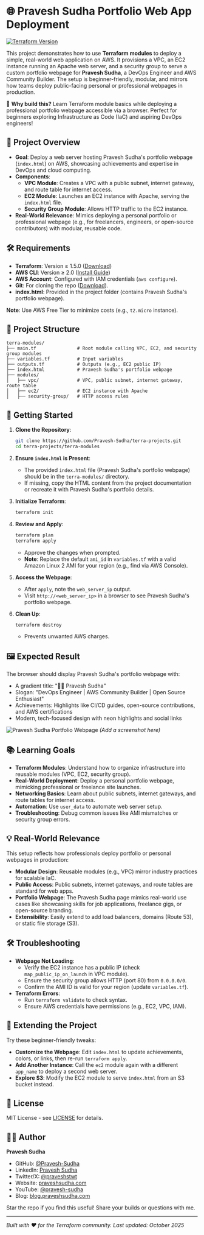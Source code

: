 # 🌐 Pravesh Sudha Portfolio Web App Deployment

[![Terraform Version](https://img.shields.io/badge/Terraform-%3E%3D%201.5.0-blue?logo=terraform)](https://www.terraform.io/)

This project demonstrates how to use **Terraform modules** to deploy a simple, real-world web application on AWS. It provisions a VPC, an EC2 instance running an Apache web server, and a security group to serve a custom portfolio webpage for **Pravesh Sudha**, a DevOps Engineer and AWS Community Builder. The setup is beginner-friendly, modular, and mirrors how teams deploy public-facing personal or professional webpages in production.

🚀 **Why build this?** Learn Terraform module basics while deploying a professional portfolio webpage accessible via a browser. Perfect for beginners exploring Infrastructure as Code (IaC) and aspiring DevOps engineers!

## 📂 Project Overview

- **Goal**: Deploy a web server hosting Pravesh Sudha's portfolio webpage (`index.html`) on AWS, showcasing achievements and expertise in DevOps and cloud computing.
- **Components**:
  - **VPC Module**: Creates a VPC with a public subnet, internet gateway, and route table for internet access.
  - **EC2 Module**: Launches an EC2 instance with Apache, serving the `index.html` file.
  - **Security Group Module**: Allows HTTP traffic to the EC2 instance.
- **Real-World Relevance**: Mimics deploying a personal portfolio or professional webpage (e.g., for freelancers, engineers, or open-source contributors) with modular, reusable code.

## 🛠️ Requirements

- **Terraform**: Version ≥ 1.5.0 ([Download](https://www.terraform.io/downloads))
- **AWS CLI**: Version ≥ 2.0 ([Install Guide](https://docs.aws.amazon.com/cli/latest/userguide/getting-started-install.html))
- **AWS Account**: Configured with IAM credentials (`aws configure`).
- **Git**: For cloning the repo ([Download](https://git-scm.com/downloads)).
- **index.html**: Provided in the project folder (contains Pravesh Sudha's portfolio webpage).

**Note**: Use AWS Free Tier to minimize costs (e.g., `t2.micro` instance).

## 📂 Project Structure

```
terra-modules/
├── main.tf               # Root module calling VPC, EC2, and security group modules
├── variables.tf          # Input variables
├── outputs.tf            # Outputs (e.g., EC2 public IP)
├── index.html            # Pravesh Sudha's portfolio webpage
├── modules/
│   ├── vpc/              # VPC, public subnet, internet gateway, route table
│   ├── ec2/              # EC2 instance with Apache
│   ├── security-group/   # HTTP access rules
```

## 🚀 Getting Started

1. **Clone the Repository**:
   ```bash
   git clone https://github.com/Pravesh-Sudha/terra-projects.git
   cd terra-projects/terra-modules
   ```

2. **Ensure `index.html` is Present**:
   - The provided `index.html` file (Pravesh Sudha's portfolio webpage) should be in the `terra-modules/` directory.
   - If missing, copy the HTML content from the project documentation or recreate it with Pravesh Sudha's portfolio details.

3. **Initialize Terraform**:
   ```bash
   terraform init
   ```

4. **Review and Apply**:
   ```bash
   terraform plan
   terraform apply
   ```
   - Approve the changes when prompted.
   - **Note**: Replace the default `ami_id` in `variables.tf` with a valid Amazon Linux 2 AMI for your region (e.g., find via AWS Console).

5. **Access the Webpage**:
   - After `apply`, note the `web_server_ip` output.
   - Visit `http://<web_server_ip>` in a browser to see Pravesh Sudha's portfolio webpage.

6. **Clean Up**:
   ```bash
   terraform destroy
   ```
   - Prevents unwanted AWS charges.

## 🖼️ Expected Result

The browser should display Pravesh Sudha's portfolio webpage with:
- A gradient title: "👨‍💻 Pravesh Sudha"
- Slogan: "DevOps Engineer | AWS Community Builder | Open Source Enthusiast"
- Achievements: Highlights like CI/CD guides, open-source contributions, and AWS certifications
- Modern, tech-focused design with neon highlights and social links

![Pravesh Sudha Portfolio Webpage](screenshots/pravesh-sudha-webpage.png) *(Add a screenshot here)*

## 📚 Learning Goals

- **Terraform Modules**: Understand how to organize infrastructure into reusable modules (VPC, EC2, security group).
- **Real-World Deployment**: Deploy a personal portfolio webpage, mimicking professional or freelance site launches.
- **Networking Basics**: Learn about public subnets, internet gateways, and route tables for internet access.
- **Automation**: Use `user_data` to automate web server setup.
- **Troubleshooting**: Debug common issues like AMI mismatches or security group errors.

## 💡 Real-World Relevance

This setup reflects how professionals deploy portfolio or personal webpages in production:
- **Modular Design**: Reusable modules (e.g., VPC) mirror industry practices for scalable IaC.
- **Public Access**: Public subnets, internet gateways, and route tables are standard for web apps.
- **Portfolio Webpage**: The Pravesh Sudha page mimics real-world use cases like showcasing skills for job applications, freelance gigs, or open-source branding.
- **Extensibility**: Easily extend to add load balancers, domains (Route 53), or static file storage (S3).

## 🛠️ Troubleshooting

- **Webpage Not Loading**:
  - Verify the EC2 instance has a public IP (check `map_public_ip_on_launch` in VPC module).
  - Ensure the security group allows HTTP (port 80) from `0.0.0.0/0`.
  - Confirm the AMI ID is valid for your region (update `variables.tf`).
- **Terraform Errors**:
  - Run `terraform validate` to check syntax.
  - Ensure AWS credentials have permissions (e.g., EC2, VPC, IAM).

## 🔧 Extending the Project

Try these beginner-friendly tweaks:
- **Customize the Webpage**: Edit `index.html` to update achievements, colors, or links, then re-run `terraform apply`.
- **Add Another Instance**: Call the `ec2` module again with a different `app_name` to deploy a second web server.
- **Explore S3**: Modify the EC2 module to serve `index.html` from an S3 bucket instead.

## 📄 License

MIT License - see [LICENSE](../LICENSE) for details.

## 👨‍💻 Author

**Pravesh Sudha**  
- GitHub: [@Pravesh-Sudha](https://github.com/Pravesh-Sudha)
- LinkedIn: [Pravesh Sudha](https://www.linkedin.com/in/pravesh-sudha-82a37422a/)
- Twitter/X: [@praveshstwt](https://twitter.com/praveshstwt)
- Website: [praveshsudha.com](https://praveshsudha.com/)
- YouTube: [@pravesh-sudha](https://www.youtube.com/@pravesh-sudha)
- Blog: [blog.praveshsudha.com](https://blog.praveshsudha.com/)

Star the repo if you find this useful! Share your builds or questions with me.

---

*Built with ❤️ for the Terraform community. Last updated: October 2025*
